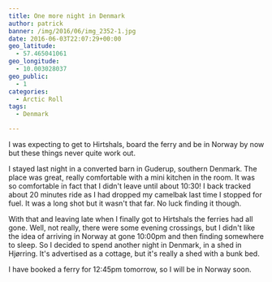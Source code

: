 ```yaml
---
title: One more night in Denmark
author: patrick
banner: /img/2016/06/img_2352-1.jpg
date: 2016-06-03T22:07:29+00:00
geo_latitude:
  - 57.465041061
geo_longitude:
  - 10.003028037
geo_public:
  - 1
categories:
  - Arctic Roll
tags:
  - Denmark

---
```

I was expecting to get to Hirtshals, board the ferry and be in Norway by now but these things never quite work out.

I stayed last night in a converted barn in Guderup, southern Denmark. The place was great, really comfortable with a mini kitchen in the room. It was so comfortable in fact that I didn't leave until about 10:30! I back tracked about 20 minutes ride as I had dropped my camelbak last time I stopped for fuel. It was a long shot but it wasn't that far. No luck finding it though.

With that and leaving late when I finally got to Hirtshals the ferries had all gone. Well, not really, there were some evening crossings, but I didn't like the idea of arriving in Norway at gone 10:00pm and then finding somewhere to sleep. So I decided to spend another night in Denmark, in a shed in Hjørring. It's advertised as a cottage, but it's really a shed with a bunk bed.

I have booked a ferry for 12:45pm tomorrow, so I will be in Norway soon.